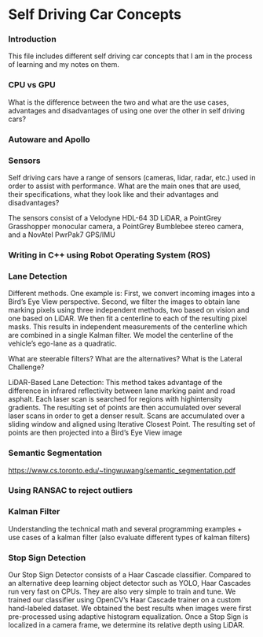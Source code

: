 # Self Driving Car Concepts

### Introduction

This file includes different self driving car concepts that I am in the process of learning and my notes on them. 

### CPU vs GPU

What is the difference between the two and what are the use cases, advantages and disadvantages of using one over the other in self driving cars?

### Autoware and Apollo

### Sensors

Self driving cars have a range of sensors (cameras, lidar, radar, etc.) used in order to assist with performance. What are the main ones that are used, their specifications, what they look like and their advantages and disadvantages?

The sensors consist of a Velodyne HDL-64 3D LiDAR, a PointGrey Grasshopper monocular camera, a PointGrey Bumblebee stereo camera, and a NovAtel PwrPak7
GPS/IMU

### Writing in C++ using Robot Operating System (ROS)

### Lane Detection

Different methods. One example is: First, we convert incoming images into a Bird’s Eye View perspective. Second, we filter the images to obtain lane marking pixels using three independent methods, two based on vision and one based on LiDAR. We then fit a centerline to each of the resulting pixel masks. This results in independent measurements of the centerline which are combined in a single Kalman filter. We model the centerline of the vehicle’s ego-lane as a quadratic. 

What are steerable filters? What are the alternatives? What is the Lateral Challenge?

LiDAR-Based Lane Detection: This method takes advantage of the difference in infrared reflectivity between lane marking paint and road
asphalt. Each laser scan is searched for regions with highintensity gradients. The resulting set of points are then accumulated over several laser scans in order to get a denser result. Scans are accumulated over a sliding window and aligned using Iterative Closest Point. The resulting set of points are then projected into a Bird’s Eye View image

### Semantic Segmentation

https://www.cs.toronto.edu/~tingwuwang/semantic_segmentation.pdf

### Using RANSAC to reject outliers

### Kalman Filter

Understanding the technical math and several programming examples + use cases of a kalman filter (also evaluate different types of kalman filters)

### Stop Sign Detection

Our Stop Sign Detector consists of a Haar Cascade classifier. Compared to an alternative deep learning object detector such as YOLO, Haar Cascades run very fast on CPUs. They are also very simple to train and tune. We trained our classifier using OpenCV’s Haar Cascade trainer on a custom hand-labeled dataset. We obtained the best results when images were first pre-processed using adaptive histogram equalization. Once a Stop Sign is localized in a camera frame, we determine its relative depth using LiDAR.

###

